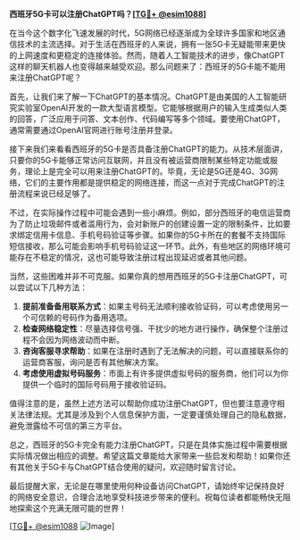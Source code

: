 **西班牙5G卡可以注册ChatGPT吗？[[TG💪+ @esim1088](https://t.me/s/esim1088)]**

在当今这个数字化飞速发展的时代，5G网络已经逐渐成为全球许多国家和地区通信技术的主流选择。对于生活在西班牙的人来说，拥有一张5G卡无疑能带来更快的上网速度和更稳定的连接体验。然而，随着人工智能技术的进步，像ChatGPT这样的聊天机器人也变得越来越受欢迎。那么问题来了：西班牙的5G卡能不能用来注册ChatGPT呢？

首先，让我们来了解一下ChatGPT的基本情况。ChatGPT是由美国的人工智能研究实验室OpenAI开发的一款大型语言模型。它能够根据用户的输入生成类似人类的回答，广泛应用于问答、文本创作、代码编写等多个领域。要使用ChatGPT，通常需要通过OpenAI官网进行账号注册并登录。

接下来我们来看看西班牙的5G卡是否具备注册ChatGPT的能力。从技术层面讲，只要你的5G卡能够正常访问互联网，并且没有被运营商限制某些特定功能或服务，理论上是完全可以用来注册ChatGPT的。毕竟，无论是5G还是4G、3G网络，它们的主要作用都是提供稳定的网络连接，而这一点对于完成ChatGPT的注册流程来说已经足够了。

不过，在实际操作过程中可能会遇到一些小麻烦。例如，部分西班牙的电信运营商为了防止垃圾邮件或者滥用行为，会对新账户的创建设置一定的限制条件，比如要求绑定信用卡信息、手机号码验证等步骤。如果你的5G卡所在的套餐不支持国际短信接收，那么可能会影响手机号码验证这一环节。此外，有些地区的网络环境可能存在不稳定的情况，这也可能导致注册过程出现延迟或者其他问题。

当然，这些困难并非不可克服。如果你真的想用西班牙的5G卡注册ChatGPT，可以尝试以下几种方法：

1. **提前准备备用联系方式**：如果主号码无法顺利接收验证码，可以考虑使用另一个可信赖的号码作为备用选项。
2. **检查网络稳定性**：尽量选择信号强、干扰少的地方进行操作，确保整个注册过程不会因为网络波动而中断。
3. **咨询客服寻求帮助**：如果在注册时遇到了无法解决的问题，可以直接联系你的运营商客服，询问是否有其他解决方案。
4. **考虑使用虚拟号码服务**：市面上有许多提供虚拟号码的服务商，他们可以为你提供一个临时的国际号码用于接收验证码。

值得注意的是，虽然上述方法可以帮助你成功注册ChatGPT，但也要注意遵守相关法律法规。尤其是涉及到个人信息保护方面，一定要谨慎处理自己的隐私数据，避免泄露给不可信的第三方平台。

总之，西班牙的5G卡完全有能力注册ChatGPT，只是在具体实施过程中需要根据实际情况做出相应的调整。希望这篇文章能给大家带来一些启发和帮助！如果你还有其他关于5G卡与ChatGPT结合使用的疑问，欢迎随时留言讨论。

最后提醒大家，无论是在哪里使用何种设备访问ChatGPT，请始终牢记保持良好的网络安全意识，合理合法地享受科技进步带来的便利。祝每位读者都能畅快无阻地探索这个充满无限可能的世界！

[[TG💪+ @esim1088](https://t.me/s/esim1088) ![Image](https://i.postimg.cc/4NQfJmqS/Snipaste-2025-05-13-00-14-12.png)]